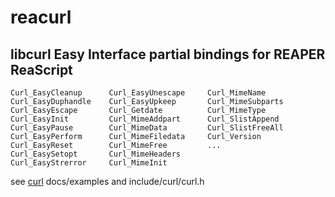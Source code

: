 # reacurl
## libcurl Easy Interface partial bindings for REAPER ReaScript
```
Curl_EasyCleanup      Curl_EasyUnescape     Curl_MimeName     	    
Curl_EasyDuphandle    Curl_EasyUpkeep       Curl_MimeSubparts     	   
Curl_EasyEscape       Curl_Getdate          Curl_MimeType     	    
Curl_EasyInit         Curl_MimeAddpart      Curl_SlistAppend     	  
Curl_EasyPause        Curl_MimeData         Curl_SlistFreeAll     	  
Curl_EasyPerform      Curl_MimeFiledata     Curl_Version     	   
Curl_EasyReset        Curl_MimeFree     	...     	   
Curl_EasySetopt       Curl_MimeHeaders     	     	  
Curl_EasyStrerror     Curl_MimeInit     	    
```
see [curl](https://www.github.com/curl/curl) docs/examples and include/curl/curl.h
